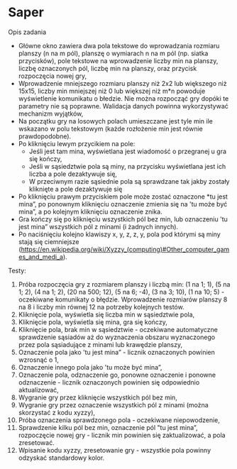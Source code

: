 # Saper
Opis zadania
 - Główne okno zawiera dwa pola tekstowe do wprowadzania rozmiaru planszy (n na m pól), planszę o wymiarach n na m pól (np. siatka przycisków), pole tekstowe na wprowadzenie liczby min na planszy, liczbę oznaczonych pól, liczbę min na planszy, oraz przycisk rozpoczęcia nowej gry,
 - Wprowadzenie mniejszego rozmiaru planszy niż 2x2 lub większego niż 15x15, liczby min mniejszej niż 0 lub większej niż m*n powoduje wyświetlenie komunikatu o błedzie. Nie można rozpocząć gry dopóki te parametry nie są poprawne. Walidacja danych powinna wykorzystywać mechanizm wyjątków,
 - Na początku gry na losowych polach umieszczane jest tyle min ile wskazano w polu tekstowym (każde rozłożenie min jest równie prawdopodobne).
 - Po kliknięciu lewym przycikiem na pole:
    - Jeśli jest tam mina, wyświetlana jest wiadomość o przegranej u gra się kończy,
    - Jeśli w sąsiedztwie pola są miny, na przycisku wyświetlana jest ich liczba a pole dezaktywuje się,
    - W przeciwnym razie sąsiednie pola są sprawdzane tak jakby zostały kliknięte a pole dezaktywuje się
- Po kliknięciu prawym przyciskiem pole może zostać oznaczone *tu jest mina”, po ponownym kliknięciu oznaczenie zmienia się na 'tu może być mina”, a po kolejnym kliknięciu oznaczenie znika.
- Gra kończy się po kliknięciu wszystkich pól bez min, lub oznaczeniu 'tu jest mina” wszystkich pól z minami (i żadnych innych).
- Po naciśnięciu kolejno klawiszy x, y, z, z, y, pola pod którymi są miny stają się
ciemniejsze (https://en.wikipedia.org/wiki/Xyzzy_(computing)#Other_computer_games_and_medi_a). 

Testy:
1. Próba rozpoczęcia gry z rozmiarem planszy i liczbą min: (1 na 1; 1), (5 na 1; 2), (4 na 1; 2), (20 na 500; 12), (5 na 6; -4), (3 na 3; 10), (1 na 10; 5) - oczekiwane komunikaty o błędzie. Wprowadzenie rozmiarów planszy 8 na 8 i liczby min równej 12 na potrzeby kolejnych testów.
2. Kliknięcie pola, wyświetla się liczba min w sąsiedztwie pola, 
3. Kliknięcie pola, wyświetla się mina, gra się kończy, 
4. Kliknięcie pola, brak min w sąsiedztwie - oczekiwane automatyczne sprawdzenie sąsiadów aż do wyznaczenia obszaru wyznaczonego przez pola sąsiadujące z minami lub krawędzie planszy, 
5. Oznaczenie pola jako 'tu jest mina” - licznik oznaczonych powinien wzrosnąć o 1, 
6. Oznaczenie innego pola jako 'tu może być mina”, 
7. Oznaczenie pola, odznaczenie go, ponowne oznaczenie i ponowne odznaczenie - licznik oznaczonych powinien się odpowiednio aktualizować,
8. Wygranie gry przez kliknięcie wszystkich pól bez min,
9. Wygranie gry przez oznaczenie wszystkich pól z minami (można skorzystać z kodu xyzzy),
10. Próba oznaczenia sprawdzonego pola - oczekiwane niepowodzenie,
11. Sprawdzenie kilku pól bez min, oznaczenie pól "tu jest mina”, rozpoczęcie nowej gry - licznik min powinien się zaktualizować, a pola zresetować.
12. Wpisanie kodu xyzzy, zresetowanie gry - wszystkie pola powinny odzyskać standardowy kolor.